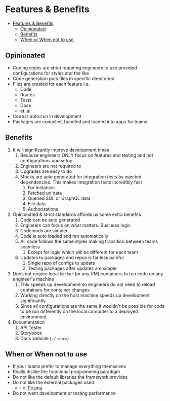 # Features & Benefits
- [Features \& Benefits](#features--benefits)
  - [Opinionated](#opinionated)
  - [Benefits](#benefits)
  - [When or When not to use](#when-or-when-not-to-use)

## Opinionated
- Coding styles are strict requiring engineers to use provided configurations for styles and the like
- Code generation puts files in specific directories
- Files are created for each feature i.e.
  - Code
  - Routes
  - Tests
  - Docs
  - et. al.
- Code is auto-run in development
- Packages are compiled, bundled and loaded into apps for teams

## Benefits
1. It will significantly improve development times
   1. Because engineers ONLY focus on features and testing and not configurations and setup
   2. Engineers are not required to 
   3. Upgrades are easy to do
   4. Mocks are auto generated for integration tests by injected dependencies. This makes integration tests incredibly fast
      1.  For instance:
      2. Fetched url data
      3. Queried SQL or GraphQL data
      4. File data
      5. Authorizations
2. Opinionated & strict standards affords us some extra benefits
   1. Code can be auto generated
   2. Engineers can focus on what matters. Business logic
   3. Codemods are simpler
   4. Code is auto loaded and ran automatically
   5. All code follows the same styles making transition between teams seamless
      1. Except for logic which will be different for each team
   6. Updates to packages and repos is far less painful
      1. Single repo of configs to update
      2. Testing packages after updates are simple
3. Does not require local `Docker` (or any VM) containers to run code on any engineer's machine
   1. This speeds up development so engineers do not need to reload containers for container changes
   2. Working directly on the host machine speeds up development significantly
   3. Since all configurations are the same it wouldn't be possible for code to be run differently on the local computer to a deployed environment.
4. Documentation
   1. API Tester
   2. Storybook
   3. Docs website (`./_docs`)

## When or When not to use
- If your teams prefer to manage everything themselves
- Really dislike the functional programming paradigm
- Do not like the default libraries the framework provides
- Do not like the external packages used
  - i.e. [Prisma](https://www.prisma.io/)
- Do not want development or testing performance
